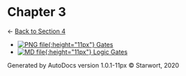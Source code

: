 # Chapter 3

← [Back to Section 4](..)

- [![PNG file](https://img.icons8.com/windows/512/4a90e2/image-document.png){:height="11px"} Gates](gates.png)
- [![MD file](https://img.icons8.com/windows/512/4a90e2/regular-document.png){:height="11px"} Logic Gates](logic_gates.html)

Generated by AutoDocs version 1.0.1-11px © Starwort, 2020
